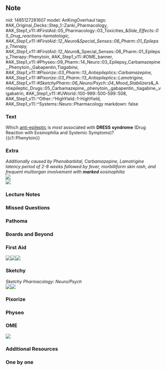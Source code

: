 ## Note
nid: 1485127281607
model: AnKingOverhaul
tags: #AK_Original_Decks::Step_1::Zanki_Pharmacology, #AK_Step1_v11::#FirstAid::05_Pharmacology::03_Toxicities_&_Side_Effects::05_Drug_reactions_-_hematologic, #AK_Step1_v11::#FirstAid::12_Neuro_&_Special_Senses::06_Pharm::01_Epilepsy_Therapy, #AK_Step1_v11::#FirstAid::12_Neuro_&_Special_Senses::06_Pharm::01_Epilepsy_Therapy::Phenytoin, #AK_Step1_v11::#OME_banner, #AK_Step1_v11::#Physeo::09_Pharm::14_Neuro::03_Epilepsy_Carbamazepine,_Phenytoin,_Gabapentin,_Tiagabine, #AK_Step1_v11::#Pixorize::03_Pharm::13_Antiepileptics::Carbamazepine, #AK_Step1_v11::#Pixorize::03_Pharm::13_Antiepileptics::Lamotrigine, #AK_Step1_v11::#SketchyPharm::06_Neuro/Psych::04_Mood_Stabilizers_&_Antiepileptic_Drugs::05_Carbamazepine,_phenytoin,_gabapentin,_tiagabine,_vigabatrin, #AK_Step1_v11::#UWorld::100-999::500-599::508, #AK_Step1_v11::^Other::^HighYield::1-HighYield, #AK_Step1_v11::^Systems::Neuro::Pharmacology
markdown: false

### Text
<div>
  Which <u>anti-epileptic</u> is <i>most</i> associated with
  <b>DRESS</b> <b>syndrome</b> (Drug Reaction with Eosinophilia and
  Systemic Symptoms)?
</div>
<div>
  {{c1::Phenytoin}}
</div>

### Extra
<div>
  <i>Additionally caused by Phenobarbital, Carbamazepine,
  Lamotrigine</i>
</div>
<div>
  <i>latency period of 2-8 weeks followed by fever, morbilliform
  skin rash, and frequent multiorgan involvement with <b>marked</b>
  eosinophilia</i>
</div>
<div><img src="paste-531820030460377.jpg"></div>
<div><img src="paste-534744903188950.jpg"></div>

### Lecture Notes


### Missed Questions


### Pathoma


### Boards and Beyond


### First Aid
<img src="paste-60979945668611.jpg"><img src=
"paste-688547682058243.jpg"><img src="paste-69565585293315.jpg">

### Sketchy
<div>
  <i>Sketchy Pharmacology: Neuro/Psych</i>
</div><img src=
"paste-8261b87ef420695ab5d09eed1e6d4a76190faa4d.png"><img src=
"paste-3e916d5c074801a7f4dca4f2fe51c03cdf6bca80.png">

### Pixorize


### Physeo


### OME
<div class="ome-widget">
  <a href="https://onlinemeded.org?ref=anki"><img src=
  "_OME_AnkiFlashcards_General_3.png"></a>
</div>

### Additional Resources


### One by one


